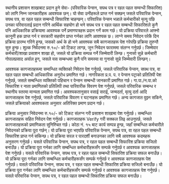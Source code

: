 स्थानीय प्रशासन शाखाबाट प्रदान हुने सेवा- (परिवारिक पेन्सन, सपथ पत्र र रहल पहल सम्वन्धी सिफारिश) को लागि निम्न जानकारीहरू आवश्यक छन्। यो सेवा उनीहरूले प्राप्त गर्न सक्छन् जसले परिवारिक पेन्सन, सपथ पत्र, वा रहल पहल सम्बन्धी सिफारिश चाहन्छन्। परिवारिक पेन्सन भन्नाले कर्मचारीको मृत्यु पछि उनका परिवारलाई प्रदान गरिने आर्थिक सहयोग हो भने सपथ पत्र र रहल पहल सम्बन्धी सिफारिशले कुनै पनि आधिकारिक प्रक्रियामा आवश्यक पर्ने प्रमाणपत्रहरू प्रदान गर्ने काम गर्छ। यो प्रक्रिया परिवारले आफ्नो कानूनी हक प्राप्त गर्न र सरकारी सहयोग प्राप्त गर्नका लागि आवश्यक छ। लाग्ने समय निवेदन परेकै दिन प्रक्रिया प्रारम्भ गरिने हुन्छ, जसको अर्थ के हो भने आवश्यक सबै कागजातहरू पेश गरेपछि प्रक्रिया तुरुन्तै सुरु हुन्छ। शुल्क निवेदनमा रु.१०/- को टिकट लाग्छ, जुन निवेदन फाराममा संलग्न गर्नुपर्छ। जिम्मेवार कर्मचारी/शाखा प्रसाशन शाखा हो, जसले यो प्रक्रिया सम्पन्न गर्ने जिम्मेवारी लिन्छ। गुनासो सुन्ने कर्मचारी गोपालप्रसाद अर्याल हुन्, जसले यस सम्बन्धमा कुनै पनि समस्या वा गुनासो सुन्ने जिम्मेवारी लिन्छन्।

आवश्यक कागजातहरूमा सम्वन्धित व्यक्तिको निवेदन पेश गर्नुपर्छ, जसले परिवारिक पेन्सन, सपथ पत्र, वा रहल पहल सम्बन्धी आधिकारिक अनुरोध प्रमाणित गर्छ। नागरिकता प्र.प. प. र पेन्सन पटृाको प्रतिलिपी पेश गर्नुपर्छ, जसले सम्बन्धित व्यक्तिको पहिचान र पेन्सन सम्बन्धी जानकारी प्रमाणित गर्छ। गा.पा./न.पा.को सिफारिश र नाता प्रमाणितको प्रतिलिपी तथा पारिवारीक विवरण पेश गर्नुपर्छ, जसले परिवारिक सम्बन्ध र स्थानीय स्तरमा मान्यता प्रमाणित गर्छ। आवश्यकतानुसार वसाई सराई, जन्मदर्ता, मृत्यु दर्ता आदि कागजातहरू पेश गर्नुपर्छ, जसले परिवारिक विवरण र घटनाहरू प्रमाणित गर्छ। अन्य कागजात वुझ्न सकिने, जसले प्रक्रियाको आवश्यकता अनुसार अतिरिक्त प्रमाण प्रदान गर्छ।

प्रक्रिया अनुसार निवेदनमा रु.१०/- को टिकट संलग्न गरी प्रसाशन शाखामा पेश गर्नुपर्छ। सम्बन्धित कागजातहरू सहित निवेदन पेश गर्नुपर्छ। कागजातहरू Verify गरी सक्कल लिइ आउनुपर्छ, जसले कागजातहरूको प्रमाणिकता सुनिश्चित गर्छ। कोठा नं. १५ बाट कार्य सम्पन्न हुन्छ, जहाँ सम्बन्धित कर्मचारीले निवेदनको प्रक्रिया पूरा गर्छन्। यो प्रक्रिया पूरा भएपछि परिवारिक पेन्सन, सपथ पत्र, वा रहल पहल सम्बन्धी सिफारिश प्राप्त गर्न सकिन्छ। यो प्रक्रिया सरल र पारदर्शी बनाउनका लागि सबै आवश्यक कदमहरू अनुसरण गर्नुपर्छ। यसले परिवारिक पेन्सन, सपथ पत्र, र रहल पहल सम्बन्धी सिफारिश प्रक्रिया सजिलो बनाउँछ। यो प्रक्रिया पूरा गर्नका लागि सम्बन्धित कर्मचारीहरूसँग सम्पर्क गर्नुपर्छ र आवश्यक कागजातहरू पेश गर्नुपर्छ। यसले परिवारिक पेन्सन, सपथ पत्र, र रहल पहल सम्बन्धी सिफारिश प्रक्रिया सफल बनाउँछ। यो प्रक्रिया पूरा गर्नका लागि सम्बन्धित कर्मचारीहरूसँग सम्पर्क गर्नुपर्छ र आवश्यक कागजातहरू पेश गर्नुपर्छ। यसले परिवारिक पेन्सन, सपथ पत्र, र रहल पहल सम्बन्धी सिफारिश प्रक्रिया सजिलो बनाउँछ। यो प्रक्रिया पूरा गर्नका लागि सम्बन्धित कर्मचारीहरूसँग सम्पर्क गर्नुपर्छ र आवश्यक कागजातहरू पेश गर्नुपर्छ। यसले परिवारिक पेन्सन, सपथ पत्र, र रहल पहल सम्बन्धी सिफारिश प्रक्रिया सफल बनाउँछ।
